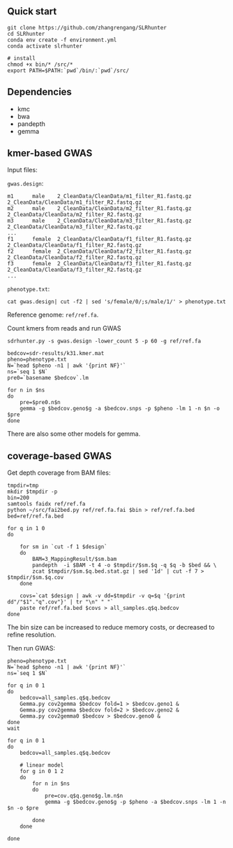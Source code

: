 ## Quick start ##
```
git clone https://github.com/zhangrengang/SLRhunter
cd SLRhunter
conda env create -f environment.yml
conda activate slrhunter

# install
chmod +x bin/* /src/*
export PATH=$PATH:`pwd`/bin/:`pwd`/src/

```
## Dependencies ##
  - kmc
  - bwa
  - pandepth
  - gemma

## kmer-based GWAS ##

Input files:

`gwas.design`:
```
m1      male    2_CleanData/CleanData/m1_filter_R1.fastq.gz     2_CleanData/CleanData/m1_filter_R2.fastq.gz
m2      male    2_CleanData/CleanData/m2_filter_R1.fastq.gz     2_CleanData/CleanData/m2_filter_R2.fastq.gz
m3      male    2_CleanData/CleanData/m3_filter_R1.fastq.gz     2_CleanData/CleanData/m3_filter_R2.fastq.gz
...
f1      female  2_CleanData/CleanData/f1_filter_R1.fastq.gz     2_CleanData/CleanData/f1_filter_R2.fastq.gz
f2      female  2_CleanData/CleanData/f2_filter_R1.fastq.gz     2_CleanData/CleanData/f2_filter_R2.fastq.gz
f3      female  2_CleanData/CleanData/f3_filter_R1.fastq.gz     2_CleanData/CleanData/f3_filter_R2.fastq.gz
...
```
`phenotype.txt`:
```
cat gwas.design| cut -f2 | sed 's/female/0/;s/male/1/' > phenotype.txt
```

Reference genome: `ref/ref.fa`.


Count kmers from reads and run GWAS
```
sdrhunter.py -s gwas.design -lower_count 5 -p 60 -g ref/ref.fa

bedcov=sdr-results/k31.kmer.mat
pheno=phenotype.txt
N=`head $pheno -n1 | awk '{print NF}'`
ns=`seq 1 $N`
pre0=`basename $bedcov`.lm

for n in $ns
do
	pre=$pre0.n$n
	gemma -g $bedcov.geno$g -a $bedcov.snps -p $pheno -lm 1 -n $n -o $pre 
done

```
There are also some other models for gemma.


## coverage-based GWAS ##
Get depth coverage from BAM files:
```
tmpdir=tmp
mkdir $tmpdir -p
bin=200
samtools faidx ref/ref.fa
python ~/src/fai2bed.py ref/ref.fa.fai $bin > ref/ref.fa.bed
bed=ref/ref.fa.bed

for q in 1 0
do

	for sm in `cut -f 1 $design`
	do
        BAM=3_MappingResult/$sm.bam
        pandepth  -i $BAM -t 4 -o $tmpdir/$sm.$q -q $q -b $bed && \
        zcat $tmpdir/$sm.$q.bed.stat.gz | sed '1d' | cut -f 7 > $tmpdir/$sm.$q.cov
    done

	covs=`cat $design | awk -v dd=$tmpdir -v q=$q '{print dd"/"$1"."q".cov"}' | tr "\n" " "`
	paste ref/ref.fa.bed $covs > all_samples.q$q.bedcov
done

```
The bin size can be increased to reduce memory costs, or decreased to refine resolution.

Then run GWAS:

```
pheno=phenotype.txt
N=`head $pheno -n1 | awk '{print NF}'`
ns=`seq 1 $N`

for q in 0 1
do
	bedcov=all_samples.q$q.bedcov
	Gemma.py cov2gemma $bedcov fold=1 > $bedcov.geno1 &
	Gemma.py cov2gemma $bedcov fold=2 > $bedcov.geno2 &
	Gemma.py cov2gemma0 $bedcov > $bedcov.geno0 &
done
wait

for q in 0 1
do
	bedcov=all_samples.q$q.bedcov

	# linear model
	for g in 0 1 2
	do
		for n in $ns
		do
			pre=cov.q$q.geno$g.lm.n$n
			gemma -g $bedcov.geno$g -p $pheno -a $bedcov.snps -lm 1 -n $n -o $pre 

		done
	done

done

```
